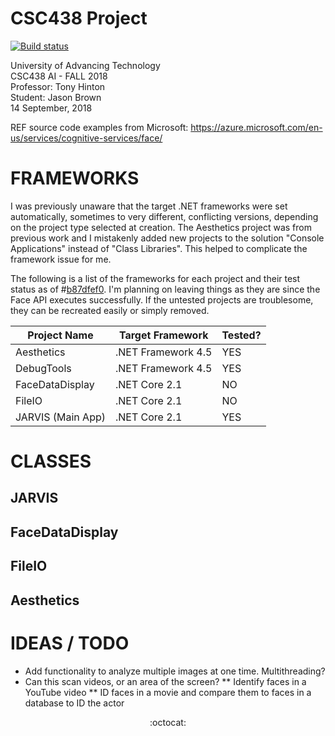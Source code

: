 # CSC438 Project
[![Build status](https://ci.appveyor.com/api/projects/status/02twu1nyg7wmwonm?svg=true)](https://ci.appveyor.com/project/JCBrown602/csc438)

University of Advancing Technology  
CSC438 AI - FALL 2018  
Professor: Tony Hinton  
Student: Jason Brown  
14 September, 2018  
 
REF source code examples from Microsoft:
https://azure.microsoft.com/en-us/services/cognitive-services/face/

# FRAMEWORKS
I was previously unaware that the target .NET frameworks were set automatically, sometimes to
very different, conflicting versions, depending on the project type selected at creation. The
Aesthetics project was from previous work and I mistakenly added new projects to the solution
"Console Applications" instead of "Class Libraries". This helped to complicate the framework
issue for me. 

The following is a list of the frameworks for each project and their test status
as of #[b87dfef0](https://github.com/JCBrown602/CSC438/commit/d5ca917ba38451a7f9727a85ee20f52fa872dc28). I'm planning on leaving things as they are since the Face API executes
successfully. If the untested projects are troublesome, they can be recreated easily or simply
removed.

Project Name | Target Framework | Tested?
------------ | ---------------- | ---------
Aesthetics | .NET Framework 4.5 | YES
DebugTools | .NET Framework 4.5 | YES
FaceDataDisplay | .NET Core 2.1 | NO
FileIO | .NET Core 2.1 | NO
JARVIS (Main App) | .NET Core 2.1 | YES
# CLASSES
## JARVIS

## FaceDataDisplay

## FileIO

## Aesthetics

# IDEAS / TODO
* Add functionality to analyze multiple images at one time. Multithreading?
* Can this scan videos, or an area of the screen?
** Identify faces in a YouTube video
** ID faces in a movie and compare them to faces in a database to ID the actor

<center> :octocat: </center>